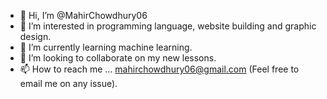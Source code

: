 - 👋 Hi, I’m @MahirChowdhury06
- 👀 I’m interested in programming language, website building and graphic design.
- 🌱 I’m currently learning machine learning.
- 💞️ I’m looking to collaborate on my new lessons.
- 📫 How to reach me ...  mahirchowdhury06@gmail.com (Feel free to email me on any issue).

<!---
MahirChowdhury06/MahirChowdhury06 is a ✨ special ✨ repository because its `README.md` (this file) appears on your GitHub profile.
You can click the Preview link to take a look at your changes.
--->
